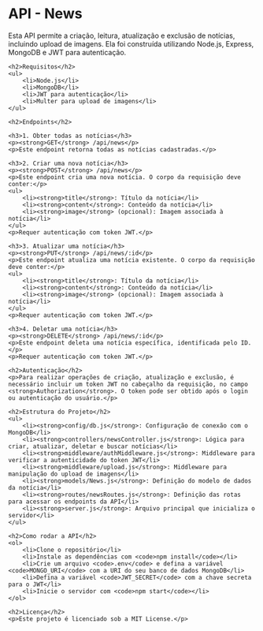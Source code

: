 <body>
    <h1>API - News</h1>
    <p>Esta API permite a criação, leitura, atualização e exclusão de notícias, incluindo upload de imagens. Ela foi construída utilizando Node.js, Express, MongoDB e JWT para autenticação.</p>

    <h2>Requisitos</h2>
    <ul>
        <li>Node.js</li>
        <li>MongoDB</li>
        <li>JWT para autenticação</li>
        <li>Multer para upload de imagens</li>
    </ul>

    <h2>Endpoints</h2>
    
    <h3>1. Obter todas as notícias</h3>
    <p><strong>GET</strong> /api/news</p>
    <p>Este endpoint retorna todas as notícias cadastradas.</p>

    <h3>2. Criar uma nova notícia</h3>
    <p><strong>POST</strong> /api/news</p>
    <p>Este endpoint cria uma nova notícia. O corpo da requisição deve conter:</p>
    <ul>
        <li><strong>title</strong>: Título da notícia</li>
        <li><strong>content</strong>: Conteúdo da notícia</li>
        <li><strong>image</strong> (opcional): Imagem associada à notícia</li>
    </ul>
    <p>Requer autenticação com token JWT.</p>

    <h3>3. Atualizar uma notícia</h3>
    <p><strong>PUT</strong> /api/news/:id</p>
    <p>Este endpoint atualiza uma notícia existente. O corpo da requisição deve conter:</p>
    <ul>
        <li><strong>title</strong>: Título da notícia</li>
        <li><strong>content</strong>: Conteúdo da notícia</li>
        <li><strong>image</strong> (opcional): Imagem associada à notícia</li>
    </ul>
    <p>Requer autenticação com token JWT.</p>

    <h3>4. Deletar uma notícia</h3>
    <p><strong>DELETE</strong> /api/news/:id</p>
    <p>Este endpoint deleta uma notícia específica, identificada pelo ID.</p>
    <p>Requer autenticação com token JWT.</p>

    <h2>Autenticação</h2>
    <p>Para realizar operações de criação, atualização e exclusão, é necessário incluir um token JWT no cabeçalho da requisição, no campo <strong>Authorization</strong>. O token pode ser obtido após o login ou autenticação do usuário.</p>

    <h2>Estrutura do Projeto</h2>
    <ul>
        <li><strong>config/db.js</strong>: Configuração de conexão com o MongoDB</li>
        <li><strong>controllers/newsController.js</strong>: Lógica para criar, atualizar, deletar e buscar notícias</li>
        <li><strong>middleware/authMiddleware.js</strong>: Middleware para verificar a autenticidade do token JWT</li>
        <li><strong>middleware/upload.js</strong>: Middleware para manipulação do upload de imagens</li>
        <li><strong>models/News.js</strong>: Definição do modelo de dados da notícia</li>
        <li><strong>routes/newsRoutes.js</strong>: Definição das rotas para acessar os endpoints da API</li>
        <li><strong>server.js</strong>: Arquivo principal que inicializa o servidor</li>
    </ul>

    <h2>Como rodar a API</h2>
    <ol>
        <li>Clone o repositório</li>
        <li>Instale as dependências com <code>npm install</code></li>
        <li>Crie um arquivo <code>.env</code> e defina a variável <code>MONGO_URI</code> com a URI do seu banco de dados MongoDB</li>
        <li>Defina a variável <code>JWT_SECRET</code> com a chave secreta para o JWT</li>
        <li>Inicie o servidor com <code>npm start</code></li>
    </ol>

    <h2>Licença</h2>
    <p>Este projeto é licenciado sob a MIT License.</p>
</body>
</html>
